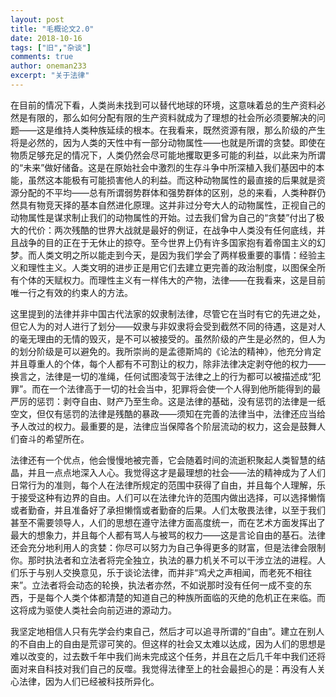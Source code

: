 ```yaml
---
layout: post
title: "毛概论文2.0"
date: 2018-10-16
tags: ["旧","杂谈"]
comments: true
author: oneman233
excerpt: "关于法律"
---
```


在目前的情况下看，人类尚未找到可以替代地球的环境，这意味着总的生产资料必然是有限的，那么如何分配有限的生产资料就成为了理想的社会所必须要解决的问题——这是维持人类种族延续的根本。在我看来，既然资源有限，那么阶级的产生将是必然的，因为人类的天性中有一部分动物属性——也就是所谓的贪婪。即使在物质足够充足的情况下，人类仍然会尽可能地攫取更多可能的利益，以此来为所谓的“未来”做好储备。这是在原始社会中激烈的生存斗争中所深植入我们基因中的本能，虽然这本能极有可能损害他人的利益。而这种动物属性的最直接的后果就是资源分配的不平均——总有所谓弱势群体和强势群体的区别，总的来看，人类种群仍然具有物竞天择的基本自然进化原理。这并非过分夸大人的动物属性，正视自己的动物属性是谋求制止我们的动物属性的开始。过去我们曾为自己的“贪婪”付出了极大的代价：两次残酷的世界大战就是最好的例证，在战争中人类没有任何底线，并且战争的目的正在于无休止的掠夺。至今世界上仍有许多国家抱有着帝国主义的幻梦。而人类文明之所以能走到今天，是因为我们学会了两样极重要的事情：经验主义和理性主义。人类文明的进步正是用它们去建立更完善的政治制度，以图保全所有个体的天赋权力。而理性主义有一样伟大的产物，法律——在我看来，这是目前唯一行之有效的约束人的方法。

这里提到的法律并非中国古代法家的奴隶制法律，尽管它在当时有它的先进之处，但它人为的对人进行了划分——奴隶与非奴隶将会受到截然不同的待遇，这是对人的毫无理由的无情的毁灭，是不可以被接受的。虽然阶级的产生是必然的，但人为的划分阶级是可以避免的。我所崇尚的是孟德斯鸠的《论法的精神》，他充分肯定并且尊重人的个体，每个人都有不可割让的权力，除非法律决定剥夺他的权力——换言之，法律是一切的准绳，任何试图凌驾于法律之上的行为都可以被描述成“犯罪”。而在一个法律高于一切的社会当中，犯罪将会使一个人得到他所能得到的最严厉的惩罚：剥夺自由、财产乃至生命。这是法律的基础，没有惩罚的法律是一纸空文，但仅有惩罚的法律是残酷的暴政——须知在完善的法律当中，法律还应当给予人改过的权力。最重要的是，法律应当保障各个阶层流动的权力，这会是鼓舞人们奋斗的希望所在。

法律还有一个优点，他会慢慢地被完善，它会随着时间的流逝积聚起人类智慧的结晶，并且一点点地深入人心。我觉得这才是最理想的社会——法的精神成为了人们日常行为的准则，每个人在法律所规定的范围中获得了自由，并且每个人理解，乐于接受这种有边界的自由。人们可以在法律允许的范围内做出选择，可以选择懒惰或者勤奋，并且准备好了承担懒惰或者勤奋的后果。人们太敬畏法律，以至于我们甚至不需要领导人，人们的思想在遵守法律方面高度统一，而在艺术方面发挥出了最大的想象力，并且每个人都有骂人与被骂的权力——这是言论自由的基石。法律还会充分地利用人的贪婪：你尽可以努力为自己争得更多的财富，但是法律会限制你。那时执法者和立法者将完全独立，执法的暴力机关不可以干涉立法的进程。人们乐于与别人交换意见，乐于谈论法律，而并非“鸡犬之声相闻，而老死不相往来”。立法者将会动态的轮换，执法者亦然，不如说那时没有任何一成不变的东西，于是每个人类个体都清楚的知道自己的种族所面临的灭绝的危机正在来临。而这将成为驱使人类社会向前迈进的源动力。

我坚定地相信人只有先学会约束自己，然后才可以追寻所谓的“自由”。建立在别人的不自由上的自由是荒谬可笑的。但这样的社会又太难以达成，因为人们的思想是难以改变的，过去数千年中我们尚未完成这个任务，并且在之后几千年中我们还将面对来自科技对我们自己的反噬。我觉得法律至上的社会最担心的是：再没有人关心法律，因为人们已经被科技所异化。